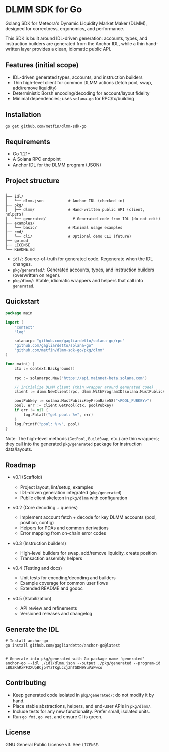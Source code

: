 # DLMM SDK for Go

Golang SDK for Meteora's Dynamic Liquidity Market Maker (DLMM), designed for correctness, ergonomics, and performance.

This SDK is built around IDL-driven generation: accounts, types, and instruction builders are generated from the Anchor IDL, while a thin hand-written layer provides a clean, idiomatic public API.

## Features (initial scope)

- IDL-driven generated types, accounts, and instruction builders
- Thin high-level client for common DLMM actions (fetch pool, swap, add/remove liquidity)
- Deterministic Borsh encoding/decoding for account/layout fidelity
- Minimal dependencies; uses `solana-go` for RPC/tx/building

## Installation

```bash
go get github.com/metfin/dlmm-sdk-go
```

## Requirements

- Go 1.21+
- A Solana RPC endpoint
- Anchor IDL for the DLMM program (JSON)

## Project structure

```
.
├── idl/
│   └── dlmm.json           # Anchor IDL (checked in)
├── pkg/
│   ├── dlmm/               # Hand-written public API (client, helpers)
│   └── generated/            # Generated code from IDL (do not edit)
├── examples/
│   └── basic/              # Minimal usage examples
├── cmd/
│   └── cli/                # Optional demo CLI (future)
├── go.mod
├── LICENSE
└── README.md
```

- `idl/`: Source-of-truth for generated code. Regenerate when the IDL changes.
- `pkg/generated/`: Generated accounts, types, and instruction builders (overwritten on regen).
- `pkg/dlmm/`: Stable, idiomatic wrappers and helpers that call into `generated`.

## Quickstart

```go
package main

import (
    "context"
    "log"

    solanarpc "github.com/gagliardetto/solana-go/rpc"
    "github.com/gagliardetto/solana-go"
    "github.com/metfin/dlmm-sdk-go/pkg/dlmm"
)

func main() {
    ctx := context.Background()

    rpc := solanarpc.New("https://api.mainnet-beta.solana.com")

    // Initialize DLMM client (thin wrapper around generated code)
    client := dlmm.NewClient(rpc, dlmm.WithProgramID(solana.MustPublicKeyFromBase58("<DLMM_PROGRAM_ID>")))

    poolPubkey := solana.MustPublicKeyFromBase58("<POOL_PUBKEY>")
    pool, err := client.GetPool(ctx, poolPubkey)
    if err != nil {
        log.Fatalf("get pool: %v", err)
    }
    log.Printf("pool: %+v", pool)
}
```

Note: The high-level methods (`GetPool`, `BuildSwap`, etc.) are thin wrappers; they call into the generated `pkg/generated` package for instruction data/layouts.

## Roadmap

- v0.1 (Scaffold)

  - Project layout, lint/setup, examples
  - IDL-driven generation integrated (`pkg/generated`)
  - Public client skeleton in `pkg/dlmm` with configuration

- v0.2 (Core decoding + queries)

  - Implement account fetch + decode for key DLMM accounts (pool, position, config)
  - Helpers for PDAs and common derivations
  - Error mapping from on-chain error codes

- v0.3 (Instruction builders)

  - High-level builders for swap, add/remove liquidity, create position
  - Transaction assembly helpers

- v0.4 (Testing and docs)

  - Unit tests for encoding/decoding and builders
  - Example coverage for common user flows
  - Extended README and godoc

- v0.5 (Stabilization)
  - API review and refinements
  - Versioned releases and changelog

## Generate the IDL

```
# Install anchor-go
go install github.com/gagliardetto/anchor-go@latest


# Generate into pkg/generated with Go package name 'generated'
anchor-go --idl ./idl/dlmm.json --output ./pkg/generated --program-id LBUZKhRxPF3XUpBCjp4YzTKgLccjZhTSDM9YuVaPwxo
```

## Contributing

- Keep generated code isolated in `pkg/generated/`; do not modify it by hand.
- Place stable abstractions, helpers, and end-user APIs in `pkg/dlmm/`.
- Include tests for any new functionality. Prefer small, isolated units.
- Run `go fmt`, `go vet`, and ensure CI is green.

## License

GNU General Public License v3. See `LICENSE`.
